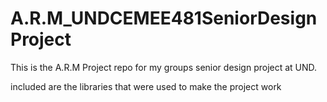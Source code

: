 # A.R.M_UNDCEMEE481SeniorDesignProject
This is the A.R.M Project repo for my groups senior design project at UND. 

included are the libraries that were used to make the project work

